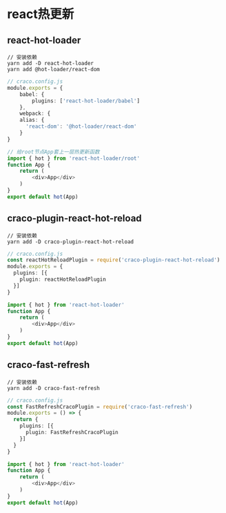 # react热更新

## react-hot-loader

```shell
// 安装依赖
yarn add -D react-hot-loader
yarn add @hot-loader/react-dom
```

```typescript jsx
// craco.config.js
module.exports = {
    babel: {
        plugins: ['react-hot-loader/babel']
    },
    webpack: {
    alias: {
      'react-dom': '@hot-loader/react-dom'
    }
}
```

```typescript jsx
// 给root节点App套上一层热更新函数
import { hot } from 'react-hot-loader/root'
function App {
	return (
  	    <div>App</div>
 	)
}
export default hot(App)
```

## craco-plugin-react-hot-reload

```shell
// 安装依赖
yarn add -D craco-plugin-react-hot-reload
```

```typescript jsx
// craco.config.js
const reactHotReloadPlugin = require('craco-plugin-react-hot-reload')
module.exports = {
  plugins: [{
    plugin: reactHotReloadPlugin
  }]
}
```

```typescript jsx
import { hot } from 'react-hot-loader'
function App {
	return (
  	    <div>App</div>
 	)
}
export default hot(App)
```

## craco-fast-refresh

```shell
// 安装依赖
yarn add -D craco-fast-refresh
```

```typescript jsx
// craco.config.js
const FastRefreshCracoPlugin = require('craco-fast-refresh')
module.exports = () => {
  return {
    plugins: [{
      plugin: FastRefreshCracoPlugin
    }]
  }
}
```

```typescript jsx
import { hot } from 'react-hot-loader'
function App {
	return (
  	    <div>App</div>
 	)
}
export default hot(App)
```
